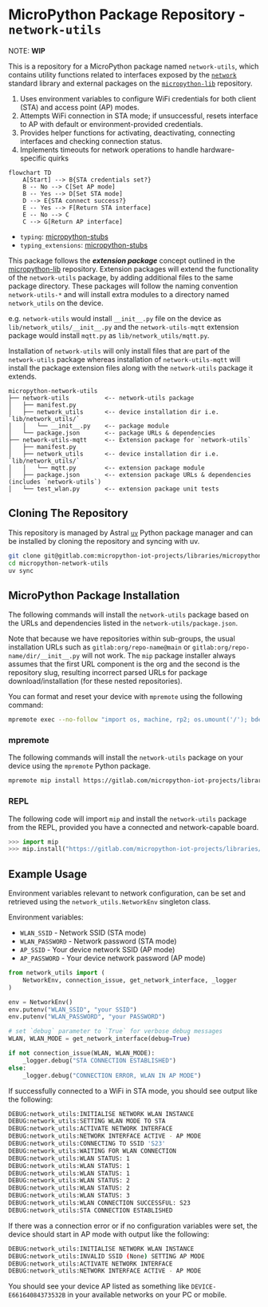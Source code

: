 # MicroPython Package Repository - `network-utils`

NOTE: **WIP**

This is a repository for a MicroPython package named `network-utils`, which contains utility functions related to interfaces exposed by the [`network`](https://docs.micropython.org/en/latest/library/network.html#module-network) standard library and external packages on the [`micropython-lib`](https://github.com/micropython/micropython-lib) repository.

1. Uses environment variables to configure WiFi credentials for both client (STA) and access point (AP) modes.
2. Attempts WiFi connection in STA mode; if unsuccessful, resets interface to AP with default or environment-provided credentials.
3. Provides helper functions for activating, deactivating, connecting interfaces and checking connection status.
4. Implements timeouts for network operations to handle hardware-specific quirks

```mermaid
flowchart TD
    A[Start] --> B{STA credentials set?}
    B -- No --> C[Set AP mode]
    B -- Yes --> D[Set STA mode]
    D --> E{STA connect success?}
    E -- Yes --> F[Return STA interface]
    E -- No --> C
    C --> G[Return AP interface]
```

* `typing`: [micropython-stubs](https://raw.githubusercontent.com/Josverl/micropython-stubs/refs/heads/main/mip/typing.py)
* `typing_extensions`: [micropython-stubs](https://raw.githubusercontent.com/Josverl/micropython-stubs/refs/heads/main/mip/typing_extensions.py)

This package follows the ***extension package*** concept outlined in the [micropython-lib](https://github.com/micropython/micropython-lib) repository. Extension packages will extend the functionality of the `network-utils` package, by adding additional files to the same package directory. These packages will follow the naming convention `network-utils-*` and will install extra modules to a directory named `network_utils` on the device.

e.g. `network-utils` would install `__init__.py` file on the device as `lib/network_utils/__init__.py` and the `network-utils-mqtt` extension package would install `mqtt.py` as `lib/network_utils/mqtt.py`.

Installation of `network-utils` will only install files that are part of the `network-utils` package whereas installation of `network-utils-mqtt` will install the package extension files along with the `network-utils` package it extends.

```text
micropython-network-utils
├── network-utils          <-- network-utils package
│   ├── manifest.py
│   ├── network_utils      <-- device installation dir i.e. `lib/network_utils/`
│   │   └── __init__.py    <-- package module
│   └── package.json       <-- package URLs & dependencies 
├── network-utils-mqtt     <-- Extension package for `network-utils`
│   ├── manifest.py
│   ├── network_utils      <-- device installation dir i.e. `lib/network_utils/`
│   │   └── mqtt.py        <-- extension package module
│   ├── package.json       <-- extension package URLs & dependencies (includes `network-utils`)
│   └── test_wlan.py       <-- extension package unit tests
```

## Cloning The Repository

This repository is managed by Astral [`uv`](https://docs.astral.sh/uv/) Python package manager and can be installed by cloning the repository and syncing with uv.

```sh
git clone git@gitlab.com:micropython-iot-projects/libraries/micropython-network-utils.git
cd micropython-network-utils
uv sync
```

## MicroPython Package Installation

The following commands will install the `network-utils` package based on the URLs and dependencies listed in the `network-utils/package.json`.

Note that because we have repositories within sub-groups, the usual installation URLs such as `gitlab:org/repo-name@main` or `gitlab:org/repo-name/dir/__init__.py` will not work. The `mip` package installer always assumes that the first URL component is the org and the second is the repository slug, resulting incorrect parsed URLs for package download/installation (for these nested repositories).

You can format and reset your device with `mpremote` using the following command:

```sh
mpremote exec --no-follow "import os, machine, rp2; os.umount('/'); bdev = rp2.Flash(); os.VfsLfs2.mkfs(bdev, progsize=256); vfs = os.VfsLfs2(bdev, progsize=256); os.mount(vfs, '/'); machine.reset()"
```

### mpremote

The following commands will install the `network-utils` package on your device using the `mpremote` Python package.

```sh
mpremote mip install https://gitlab.com/micropython-iot-projects/libraries/micropython-network-utils/-/raw/HEAD/network-utils/package.json
```

### REPL

The following code will import `mip` and install the `network-utils` package from the REPL, provided you have a connected and network-capable board.

```python
>>> import mip
>>> mip.install("https://gitlab.com/micropython-iot-projects/libraries/micropython-network-utils/-/raw/HEAD/network-utils/package.json")
```

## Example Usage

Environment variables relevant to network configuration, can be set and retrieved using the `network_utils.NetworkEnv` singleton class.

Environment variables:

* `WLAN_SSID` - Network SSID (STA mode)
* `WLAN_PASSWORD` - Network password (STA mode)
* `AP_SSID` - Your device network SSID (AP mode)
* `AP_PASSWORD` - Your device network password (AP mode)

```python
from network_utils import (
    NetworkEnv, connection_issue, get_network_interface, _logger
)

env = NetworkEnv()
env.putenv("WLAN_SSID", "your SSID")
env.putenv("WLAN_PASSWORD", "your PASSWORD")

# set `debug` parameter to `True` for verbose debug messages
WLAN, WLAN_MODE = get_network_interface(debug=True)

if not connection_issue(WLAN, WLAN_MODE):
    _logger.debug("STA CONNECTION ESTABLISHED")
else:
    _logger.debug("CONNECTION ERROR, WLAN IN AP MODE")
```

If successfully connected to a WiFi in STA mode, you should see output like the following:

```sh
DEBUG:network_utils:INITIALISE NETWORK WLAN INSTANCE
DEBUG:network_utils:SETTING WLAN MODE TO STA
DEBUG:network_utils:ACTIVATE NETWORK INTERFACE
DEBUG:network_utils:NETWORK INTERFACE ACTIVE - AP MODE
DEBUG:network_utils:CONNECTING TO SSID 'S23'
DEBUG:network_utils:WAITING FOR WLAN CONNECTION
DEBUG:network_utils:WLAN STATUS: 1
DEBUG:network_utils:WLAN STATUS: 1
DEBUG:network_utils:WLAN STATUS: 1
DEBUG:network_utils:WLAN STATUS: 2
DEBUG:network_utils:WLAN STATUS: 2
DEBUG:network_utils:WLAN STATUS: 3
DEBUG:network_utils:WLAN CONNECTION SUCCESSFUL: S23
DEBUG:network_utils:STA CONNECTION ESTABLISHED
```

If there was a connection error or if no configuration variables were set, the device should start in AP mode with output like the following:

```sh
DEBUG:network_utils:INITIALISE NETWORK WLAN INSTANCE
DEBUG:network_utils:INVALID SSID (None) SETTING AP MODE
DEBUG:network_utils:ACTIVATE NETWORK INTERFACE
DEBUG:network_utils:NETWORK INTERFACE ACTIVE - AP MODE
```

You should see your device AP listed as something like `DEVICE-E66164084373532B` in your available networks on your PC or mobile.
